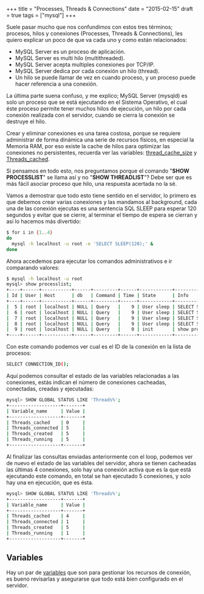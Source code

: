 +++
title = "Processes, Threads & Connections"
date = "2015-02-15"
draft = true
tags = ["mysql"]
+++

Suele pasar mucho que nos confundimos con estos tres términos; procesos, hilos y conexiones (Processes, Threads & Connections), les quiero explicar un poco de que va cada uno y como están relacionados:

*   MySQL Server es un proceso de aplicación.
*   MySQL Server es multi hilo (multithreaded).
*   MySQL Server acepta multiples conexiones por TCP/IP.
*   MySQL Server dedica por cada conexión un hilo (thread).
*   Un hilo se puede llamar de vez en cuando proceso, y un proceso puede hacer referencia a una conexión.

La última parte suena confuso, y me explico; MySQL Server (mysqld) es solo un proceso que se está ejecutando en el Sistema Operativo, el cual éste proceso permite tener muchos hilos de ejecución, un hilo por cada conexión realizada con el servidor, cuando se cierra la conexión se destruye el hilo.

Crear y eliminar conexiones es una tarea costosa, porque se requiere administrar de forma dinámica una serie de recursos físicos, en especial la Memoria RAM, por eso existe la cache de hilos para optimizar las conexiones no persistentes, recuerda ver las variables: <a href="https://dev.mysql.com/doc/refman/5.6/en/server-system-variables.html#sysvar_thread_cache_size" target="_blank">thread_cache_size</a> y <a href="https://dev.mysql.com/doc/refman/5.6/en/server-status-variables.html#statvar_Threads_cached" target="_blank">Threads_cached</a>.

Si pensamos en todo esto, nos preguntamos porque el comando "**SHOW PROCESSLIST**" se llama así y no "**SHOW THREADLIST**"? Debe ser que es más fácil asociar proceso que hilo, una respuesta acertada no la sé.

Vamos a demostrar que todo esto tiene sentido en el servidor, lo primero es que debemos crear varias conexiones y las mandamos al background, cada una de las conexión ejecutas es una sentencia SQL SLEEP para esperar 120 segundos y evitar que se cierre, al terminar el tiempo de espera se cierran y así lo hacemos más divertido:

```bash
$ for i in {1..4}
do
  mysql -h localhost -u root -e 'SELECT SLEEP(120);' &
done
```

Ahora accedemos para ejecutar los comandos administrativos e ir comparando valores:

```bash
$ mysql -h localhost -u root
mysql> show processlist;
+----+------+-----------+------+---------+------+------------+-------------------+
| Id | User | Host      | db   | Command | Time | State      | Info              |
+----+------+-----------+------+---------+------+------------+-------------------+
|  5 | root | localhost | NULL | Query   |    9 | User sleep | SELECT SLEEP(120) |
|  6 | root | localhost | NULL | Query   |    9 | User sleep | SELECT SLEEP(120) |
|  7 | root | localhost | NULL | Query   |    9 | User sleep | SELECT SLEEP(120) |
|  8 | root | localhost | NULL | Query   |    9 | User sleep | SELECT SLEEP(120) |
|  9 | root | localhost | NULL | Query   |    0 | init       | show processlist  |
+----+------+-----------+------+---------+------+------------+-------------------+
```

Con este comando podemos ver cual es el ID de la conexión en la lista de procesos:

```bash
SELECT CONNECTION_ID();
```

Aquí podemos consultar el estado de las variables relacionadas a las conexiones, estás indican el número de conexiones cacheadas, conectadas, creadas y ejecutadas:

```bash
mysql> SHOW GLOBAL STATUS LIKE 'Threads%';
+-------------------+-------+
| Variable_name     | Value |
+-------------------+-------+
| Threads_cached    | 0     |
| Threads_connected | 5     |
| Threads_created   | 5     |
| Threads_running   | 5     |
+-------------------+-------+
```

Al finalizar las consultas enviadas anteriormente con el loop, podemos ver de nuevo el estado de las variables del servidor, ahora se tienen cacheadas las últimas 4 conexiones, solo hay una conexión activa que es la que está ejecutando este comando, en total se han ejecutado 5 conexiones, y solo hay una en ejecución, que es ésta.

```bash
mysql> SHOW GLOBAL STATUS LIKE 'Threads%';
+-------------------+-------+
| Variable_name     | Value |
+-------------------+-------+
| Threads_cached    | 4     |
| Threads_connected | 1     |
| Threads_created   | 5     |
| Threads_running   | 1     |
+-------------------+-------+
```

## Variables

Hay un par de [variables](https://dev.mysql.com/doc/refman/5.6/en/connection-threads.html) que son para gestionar los recursos de conexión, es bueno revisarlas y asegurarse que todo está bien configurado en el servidor.
